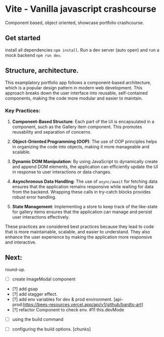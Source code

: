 # Vite - Vanilla javascript crashcourse

Component based, object oriented, showcase portfolio crashcourse.

## Get started

install all dependencies `npm install`. Run a dev server (auto open) and run a mock backend `npm run dev`.

## Structure, architecture.

This examplatory portfolio app follows a component-based architecture, which is a popular design pattern in modern web development. This approach breaks down the user interface into reusable, self-contained components, making the code more modular and easier to maintain.

### Key Practices:

1. **Component-Based Structure**: Each part of the UI is encapsulated in a component, such as the Gallery item component. This promotes reusability and separation of concerns.

2. **Object-Oriented Programming (OOP)**: The use of OOP principles helps in organizing the code into objects, making it more manageable and scalable.

3. **Dynamic DOM Manipulation**: By using JavaScript to dynamically create and append DOM elements, the application can efficiently update the UI in response to user interactions or data changes.

4. **Asynchronous Data Handling**: The use of `async/await` for fetching data ensures that the application remains responsive while waiting for data from the backend. Wrapping these calls in try-catch blocks provides robust error handling.

5. **State Management**: Implementing a store to keep track of the like-state for gallery items ensures that the application can manage and persist user interactions effectively.

These practices are considered best practices because they lead to code that is more maintainable, scalable, and easier to understand. They also enhance the user experience by making the application more responsive and interactive.

## Next:

round-up.

- [ ] create ImageModal component
- [?] add gsap
- [?] add stagger effect.
- [?] add env variables for dev & prod environment. [api-prod:https://bees-resources.vercel.app/api/v1/github/bardts-art]
- [?] refactor Component to check env. #11 this.devMode
- [ ] using the build command
- [ ] configuring the build options. [chunks]

